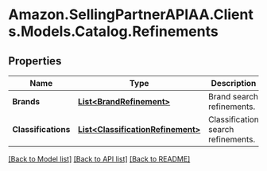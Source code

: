 # Amazon.SellingPartnerAPIAA.Clients.Models.Catalog.Refinements
## Properties

Name | Type | Description | Notes
------------ | ------------- | ------------- | -------------
**Brands** | [**List&lt;BrandRefinement&gt;**](BrandRefinement.md) | Brand search refinements. | 
**Classifications** | [**List&lt;ClassificationRefinement&gt;**](ClassificationRefinement.md) | Classification search refinements. | 

[[Back to Model list]](../README.md#documentation-for-models) [[Back to API list]](../README.md#documentation-for-api-endpoints) [[Back to README]](../README.md)

